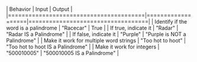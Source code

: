 | Behavior                               | Input             | Output                            |
|========================================|===================|===================================|
| Identify if the word is a palindrome   | "Racecar"         | True                              |
| If true, indicate it                   | "Radar"           | "Radar IS a Palindrome"           |
| If false, indicate it                  | "Purple"          | "Purple is NOT a Palindrome"      |
| Make it work for multiple word strings | "Too hot to hoot" | "Too hot to hoot IS a Palindrome" |
| Make it work for integers              | "500010005"       | "500010005 IS a Palindrome"       |
